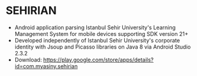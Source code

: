 # SEHIRIAN #
- Android application parsing Istanbul Sehir University's Learning Management System for mobile devices supporting SDK version 21+
- Developed independently of Istanbul Sehir University's corporate identity with Jsoup and Picasso libraries on Java 8 via Android Studio 2.3.2
- Download: https://play.google.com/store/apps/details?id=com.myasiny.sehirian
